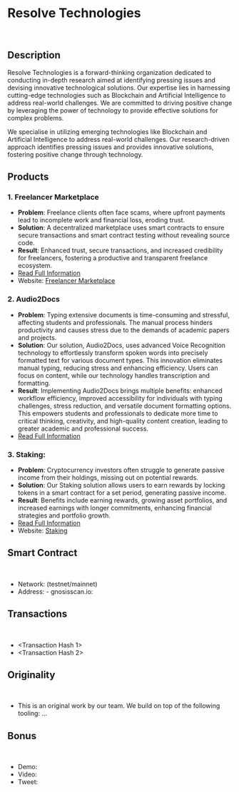 # Resolve Technologies
 
## Description

Resolve Technologies is a forward-thinking organization dedicated to conducting in-depth research aimed at identifying pressing issues and devising innovative technological solutions. Our expertise lies in harnessing cutting-edge technologies such as Blockchain and Artificial Intelligence to address real-world challenges. We are committed to driving positive change by leveraging the power of technology to provide effective solutions for complex problems.

We specialise in utilizing emerging technologies like Blockchain and Artificial Intelligence to address real-world challenges. Our research-driven approach identifies pressing issues and provides innovative solutions, fostering positive change through technology.

## Products

### 1. Freelancer Marketplace

- **Problem**: Freelance clients often face scams, where upfront payments lead to incomplete work and financial loss, eroding trust.
- **Solution**: A decentralized marketplace uses smart contracts to ensure secure transactions and smart contract testing without revealing source code.
- **Result**: Enhanced trust, secure transactions, and increased credibility for freelancers, fostering a productive and transparent freelance ecosystem.
- [Read Full Information](FreelancerMarketplace.md)
- Website: [Freelancer Marketplace](https://freelance-kaiketsu.vercel.app/)

### 2. Audio2Docs

- **Problem**: Typing extensive documents is time-consuming and stressful, affecting students and professionals. The manual process hinders productivity and causes stress due to the demands of academic papers and projects.
- **Solution**: Our solution, Audio2Docs, uses advanced Voice Recognition technology to effortlessly transform spoken words into precisely formatted text for various document types. This innovation eliminates manual typing, reducing stress and enhancing efficiency. Users can focus on content, while our technology handles transcription and formatting.
- **Result**: Implementing Audio2Docs brings multiple benefits: enhanced workflow efficiency, improved accessibility for individuals with typing challenges, stress reduction, and versatile document formatting options. This empowers students and professionals to dedicate more time to critical thinking, creativity, and high-quality content creation, leading to greater academic and professional success.
- [Read Full Information](Audio2Docs.md)
 
### 3. Staking:
- **Problem**: Cryptocurrency investors often struggle to generate passive income from their holdings, missing out on potential rewards.
- **Solution**: Our Staking solution allows users to earn rewards by locking tokens in a smart contract for a set period, generating passive income.
- **Result**: Benefits include earning rewards, growing asset portfolios, and increased earnings with longer commitments, enhancing financial strategies and portfolio growth.
- [Read Full Information](Staking.md)
- Website: [Staking](https://kaiketsu.vercel.app/pools)

## Smart Contract
 
- Network: (testnet/mainnet)
- Address: <Contract Address>
- gnosisscan.io: <Link>
 
## Transactions
 
- <Transaction Hash 1>
- <Transaction Hash 2>
 
## Originality
 
- This is an original work by our team. We build on top of the following tooling: ...
 
## Bonus
 
- Demo: <Link>
- Video: <Link>
- Tweet: <Link>
